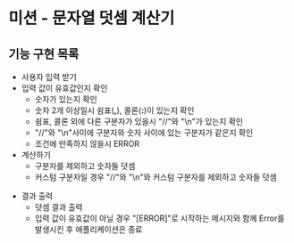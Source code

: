 # **미션 - 문자열 덧셈 계산기**

## **기능 구현 목록**

+ 사용자 입력 받기
+ 입력 값이 유효값인지 확인
    + 숫자가 있는지 확인
    + 숫자 2개 이상일시 쉼표(**,**), 콜론(**:**)이 있는지 확인
    + 쉼표, 콜론 외에 다른 구분자가 있을시 "//"와 "\n"가 있는지 확인
    + "//"와 "\n"사이에 구분자와 숫자 사이에 있는 구분자가 같은지 확인
    + 조건에 만족하지 않을시 ERROR
+ 계산하기
    + 구분자를 제외하고 숫자들 덧셈
    + 커스텀 구분자일 경우 "//"와 "\n"와 커스텀 구분자를 제외하고 숫자들 덧셈
* 결과 출력
    + 덧셈 결과 출력
    + 입력 값이 유효값이 아닐 경우 "[ERROR]"로 시작하는 메시지와 함께 Error를 발생시킨 후 애플리케이션은 종료